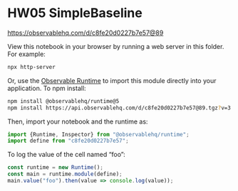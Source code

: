 # HW05 SimpleBaseline

https://observablehq.com/d/c8fe20d0227b7e57@89

View this notebook in your browser by running a web server in this folder. For
example:

~~~sh
npx http-server
~~~

Or, use the [Observable Runtime](https://github.com/observablehq/runtime) to
import this module directly into your application. To npm install:

~~~sh
npm install @observablehq/runtime@5
npm install https://api.observablehq.com/d/c8fe20d0227b7e57@89.tgz?v=3
~~~

Then, import your notebook and the runtime as:

~~~js
import {Runtime, Inspector} from "@observablehq/runtime";
import define from "c8fe20d0227b7e57";
~~~

To log the value of the cell named “foo”:

~~~js
const runtime = new Runtime();
const main = runtime.module(define);
main.value("foo").then(value => console.log(value));
~~~
